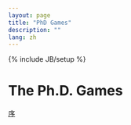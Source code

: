 ```yaml
---
layout: page
title: "PhD Games"
description: ""
lang: zh
---
```

{% include JB/setup %}

# The Ph.D. Games

[序](/phd-games/intro)

<div style='display: none'>
[第一年: 2015 -- 2016](/phd-games/year1)
</div>
